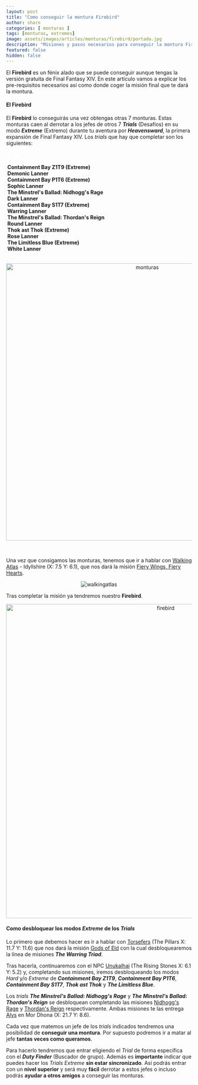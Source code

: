 ```yaml
---
layout: post
title: "Como conseguir la montura Firebird"
author: sharn
categories: [ monturas ]
tags: [monturas, extremes]
image: assets/images/articles/monturas/firebird/portada.jpg
description: "Misiones y pasos necesarios para conseguir la montura Firebird"
featured: false
hidden: false
---
```

El **Firebird** es un fénix alado que se puede conseguir aunque tengas la versión gratuita de Final Fantasy XIV. En este artículo vamos a explicar los pre-requisitos necesarios así como donde coger la misión final que te dará la montura.

#### El Firebird

El **Firebird** lo conseguirás una vez obtengas otras 7 monturas. Estas monturas caen al derrotar a los jefes de otros 7 ***Trials*** (Desafíos) en su modo ***Extreme*** (Extremo) durante tu aventura por ***Heavensward***, la primera expansión de Final Fantasy XIV. Los *trials* que hay que completar son los siguientes:

<div class="container">
    <div class="span2">
        <div class="row">
            <div class="col-7 border bg-secondary">
                <font color="white"><b>&nbsp;Trial &nbsp;</b></font>
            </div>    
            <div class="col-5 border bg-secondary">
                <font color="white"><b>&nbsp;Montura&nbsp;</b></font>
            </div>
        </div>
        <div class="row">
            <div class="col-7 border bg-light">
                <b>&nbsp;Containment Bay Z1T9 (Extreme)&nbsp;</b>
            </div>    
            <div class="col-5 border bg-light">
                <b>&nbsp;Demonic Lanner&nbsp;</b>
            </div>
        </div>
        <div class="row">
            <div class="col-7 border bg-light">
                <b>&nbsp;Containment Bay P1T6 (Extreme)&nbsp;</b>
            </div>    
            <div class="col-5 border bg-light">
                <b>&nbsp;Sophic Lanner&nbsp;</b>
            </div>
        </div>
        <div class="row">
            <div class="col-7 border bg-light">
                <b>&nbsp;The Minstrel's Ballad: Nidhogg's Rage&nbsp;</b>
            </div>    
            <div class="col-5 border bg-light">
                <b>&nbsp;Dark Lanner&nbsp;</b>
            </div>
        </div>
        <div class="row">
            <div class="col-7 border bg-light">
                <b>&nbsp;Containment Bay S1T7 (Extreme)&nbsp;</b>
            </div>    
            <div class="col-5 border bg-light">
                <b>&nbsp;Warring Lanner&nbsp;</b>
            </div>
        </div>
        <div class="row">
            <div class="col-7 border bg-light">
                <b>&nbsp;The Minstrel's Ballad: Thordan's Reign&nbsp;</b>
            </div>    
            <div class="col-5 border bg-light">
                <b>&nbsp;Round Lanner&nbsp;</b>
            </div>
        </div>
        <div class="row">
            <div class="col-7 border bg-light">
                <b>&nbsp;Thok ast Thok (Extreme)&nbsp;</b>
            </div>    
            <div class="col-5 border bg-light">
                <b>&nbsp;Rose Lanner&nbsp;</b>
            </div>
        </div>
        <div class="row">
            <div class="col-7 border bg-light">
                <b>&nbsp;The Limitless Blue (Extreme)&nbsp;</b>
            </div>    
            <div class="col-5 border bg-light">
                <b>&nbsp;White Lanner&nbsp;</b>
            </div>
        </div>
    </div>
</div>
<br/>
<p align="center"><img src="{{ site.baseurl }}/assets/images/articles/monturas/firebird/lanners.jpg" width="750" alt="monturas"/></p>
<br/>

Una vez que consigamos las monturas, tenemos que ir a hablar con <a href="https://na.finalfantasyxiv.com/lodestone/playguide/db/npc/npc/8a0d6d76f9f/" target="_blank" class="eorzeadb_link">Walking Atlas</a> - Idyllshire (X: 7.5 Y: 6.1), que nos dará la misión <a href="https://na.finalfantasyxiv.com/lodestone/playguide/db/quest/ee552b1c76e/" target="_blank" class="eorzeadb_link">Fiery Wings, Fiery Hearts</a>. 

<p align="center"><img src="{{ site.baseurl }}/assets/images/articles/monturas/firebird/walkingatlas.jpg" alt="walkingatlas"/></p>

Tras completar la misión ya tendremos nuestro **Firebird**.

<p align="center"><img src="{{ site.baseurl }}/assets/images/articles/monturas/firebird/firebird.jpg" width="850" alt="firebird"/></p>

#### Como desbloquear los modos *Extreme* de los *Trials*

<!---Para poder desbloquear los modos *Extreme* primero tenemos que haber completado los modos ***Hard***. Algunos se desbloquean completando la **Misión Principal** de ***A Realm Reborn***. Estos son ***Thornmarch***, ***The Whorleater***, ***The Striking Tree*** y ***Akh Afah Amphitheatre***. 

Para desbloquear el resto hay que completar la siguiente cadena de misiones.

* La primera misión que tienes que completar es <a href="https://na.finalfantasyxiv.com/lodestone/playguide/db/quest/3f881a1b15a/" target="_blank" class="eorzeadb_link">A Recurring Problem</a>, que nos la dará <a href="https://na.finalfantasyxiv.com/lodestone/playguide/db/npc/npc/f64497fe8b0/" target="_blank" class="eorzeadb_link">Urianger</a> en <i>The Waking Sands</i> (X:6, Y:5).

* La siguiente misión es <a href="https://na.finalfantasyxiv.com/lodestone/playguide/db/quest/5461de86d50/" target="_blank" class="eorzeadb_link">Ifrit Bleeds, We Can Kill It</a>, que te la da <a href="https://na.finalfantasyxiv.com/lodestone/playguide/db/npc/npc/4ecd29478b6/" target="_blank" class="eorzeadb_link">Thancred</a> en <i>The Waking Sands</i> (X:6, Y:5), desbloqueamos **The Bowl of Embers (Hard)**.

* La tercera misión <a href="https://na.finalfantasyxiv.com/lodestone/playguide/db/quest/5a370d18685/" target="_blank" class="eorzeadb_link">In for Garuda Awakening</a>, que te la entrega <a href="https://na.finalfantasyxiv.com/lodestone/playguide/db/npc/npc/164caa2142a/" target="_blank" class="eorzeadb_link">Papalymo</a> en <i>The Waking Sands</i> (X:6, Y:5), desbloqueamos **The Howling Eye (Hard)**.

* Y por último, <a href="https://na.finalfantasyxiv.com/lodestone/playguide/db/quest/3fe58aa572c/" target="_blank" class="eorzeadb_link">In a Titan Spot</a>, que te la dará <a href="https://na.finalfantasyxiv.com/lodestone/playguide/db/npc/npc/d41334a24d7/" target="_blank" class="eorzeadb_link">Y'shtola</a> en <i>The Waking Sands</i> (X:6, Y:5), desbloqueamos **The Navel (Hard)**.
-->
Lo primero que debemos hacer es ir a hablar con <a href="https://na.finalfantasyxiv.com/lodestone/playguide/db/npc/npc/2048d424906/" target="_blank" class="eorzeadb_link">Torsefers</a> (The Pillars
X: 11.7 Y: 11.6) que nos dará la misión <a href="https://na.finalfantasyxiv.com/lodestone/playguide/db/quest/4188c7ded61/" target="_blank" class="eorzeadb_link">Gods of Eld</a> con la cual desbloquearemos la línea de misiones ***The Warring Triad***.

Tras hacerla, continuaremos con el NPC <a href="https://na.finalfantasyxiv.com/lodestone/playguide/db/npc/npc/dd618e47bce/" target="_blank" class="eorzeadb_link">Unukalhai</a> (The Rising Stones X: 6.1 Y: 5.2) y, completando sus misiones, iremos desbloqueando los modos *Hard* y/o *Extreme* de ***Containment Bay Z1T9***, ***Containment Bay P1T6***, ***Containment Bay S1T7***, ***Thok ast Thok*** y ***The Limitless Blue***. 

Los *trials* ***The Minstrel's Ballad: Nidhogg's Rage*** y ***The Minstrel's Ballad: Thordan's Reign*** se desbloquean completando las misiones <a href="https://na.finalfantasyxiv.com/lodestone/playguide/db/quest/69bd9a55ca3/" target="_blank" class="eorzeadb_link">Nidhogg's Rage</a> y <a href="https://na.finalfantasyxiv.com/lodestone/playguide/db/quest/9ee7e2a2804/" target="_blank" class="eorzeadb_link">Thordan's Reign</a> respectivamente. Ambas misiones te las entrega <a href="https://na.finalfantasyxiv.com/lodestone/playguide/db/npc/npc/3d5d30175e9/" target="_blank" class="eorzeadb_link">Alys</a> en Mor Dhona (X: 21.7 Y: 8.6).

<!---
Tras desbloquear las versiones *Hard*, tendremos que continuar con las versiones ***Extreme***. Para esto, hay que completar las siguientes misiones en este orden:

* La 1ª misión es <a href="https://na.finalfantasyxiv.com/lodestone/playguide/db/quest/41b1438823b/" target="_blank" class="eorzeadb_link">Ifrit Ain't Broke</a>, que nos dará <a href="https://na.finalfantasyxiv.com/lodestone/playguide/db/npc/npc/f64497fe8b0/" target="_blank" class="eorzeadb_link">Urianger</a> en <i>The Waking Sands</i> (X:6, Y:5), desbloqueamos **The Bowl of Embers (Extreme)**.

* La 2ª misión es <a href="https://na.finalfantasyxiv.com/lodestone/playguide/db/quest/3c2355cdb01/" target="_blank" class="eorzeadb_link">Gale-force Warning</a>, nos la entrega <a href="https://na.finalfantasyxiv.com/lodestone/playguide/db/npc/npc/dc5622e5466/" target="_blank" class="eorzeadb_link">Vorsaile Heuloix</a> en <i>New Gridania</i> (X:9, Y:11), desbloqueamos **The Howling Eye (Extreme)**.

* La 3ª misión es <a href="https://na.finalfantasyxiv.com/lodestone/playguide/db/quest/aac88614d57/" target="_blank" class="eorzeadb_link">Quake Me Up Before You O'Ghomoro</a>, nos la entrega también <a href="https://na.finalfantasyxiv.com/lodestone/playguide/db/npc/npc/f64497fe8b0/" target="_blank" class="eorzeadb_link">Urianger</a> y desbloqueamos **The Navel (Extreme)**.

* la 4ª misión es <a href="https://na.finalfantasyxiv.com/lodestone/playguide/db/quest/78f3e480c22/" target="_blank" class="eorzeadb_link">Whorl of a Time</a>, nos la facilita <a href="https://na.finalfantasyxiv.com/lodestone/playguide/db/npc/npc/f64497fe8b0/" target="_blank" class="eorzeadb_link">Urianger</a> y desbloqueamos **The Whorleater (Extreme)**.

* La 5ª misión es <a href="https://na.finalfantasyxiv.com/lodestone/playguide/db/quest/ee4927b54eb/" target="_blank" class="eorzeadb_link">Judgment Bolts and Lightning</a>, nos la dará <a href="https://na.finalfantasyxiv.com/lodestone/playguide/db/npc/npc/dbaf4b4266d/" target="_blank" class="eorzeadb_link">Scarlet</a> en <i>New Gridania</i> (X:9.9, Y:11.4) y desbloqueamos **The Striking Tree (Extreme)**.

* La 6ª y última misión es <a href="https://na.finalfantasyxiv.com/lodestone/playguide/db/quest/80ca83bbb9a/" target="_blank" class="eorzeadb_link">Drop Dead Shiva</a>, que nos la dará <a href="https://na.finalfantasyxiv.com/lodestone/playguide/db/npc/npc/f64497fe8b0/" target="_blank" class="eorzeadb_link">Urianger</a> para desbloquear **Akh Afah Amphitheatre (Extreme)**.
-->

Cada vez que matemos un jefe de los *trials* indicados tendremos una posibilidad de **conseguir una montura**. Por supuesto podremos ir a matar al jefe **tantas veces como queramos**.

Para hacerlo tendremos que entrar eligiendo el *Trial* de forma específica con el ***Duty Finder*** (Buscador de grupo). Además es **importante** indicar que puedes hacer los *Trials Extreme* **sin estar sincronizado**. Así podrás entrar con un **nivel superior** y será muy **fácil** derrotar a estos jefes o incluso podrás **ayudar a otros amigos** a conseguir las monturas.